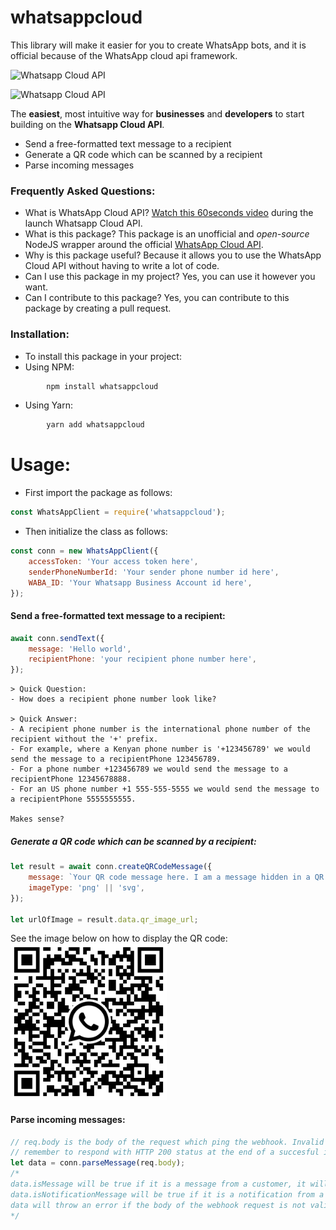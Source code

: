 # whatsappcloud

This library will make it easier for you to create WhatsApp bots, and it is official because of the WhatsApp cloud api framework.


<img src="https://img.shields.io/npm/v/whatsappcloud"
    alt="Whatsapp Cloud API"/>

<img src="https://img.shields.io/npm/dw/whatsappcloud"
    alt="Whatsapp Cloud API"/>
<br/>

The <b>easiest</b>, most intuitive way for <b>businesses</b> and <b>developers</b> to start building on the <b>Whatsapp Cloud API</b>.

- Send a free-formatted text message to a recipient
- Generate a QR code which can be scanned by a recipient
- Parse incoming messages


### Frequently Asked Questions:

-   What is WhatsApp Cloud API? [Watch this 60seconds video](https://www.youtube.com/watch?v=LaHnC7emQNM) during the launch Whatsapp Cloud API.
-   What is this package? This package is an unofficial and _open-source_ NodeJS wrapper around the official [WhatsApp Cloud API](https://developers.facebook.com/docs/whatsapp/cloud-api).
-   Why is this package useful? Because it allows you to use the WhatsApp Cloud API without having to write a lot of code.
-   Can I use this package in my project? Yes, you can use it however you want.
-   Can I contribute to this package? Yes, you can contribute to this package by creating a pull request.

### Installation:

-   To install this package in your project:
-   Using NPM:

```js
        npm install whatsappcloud
```

-   Using Yarn:

```js
        yarn add whatsappcloud
```

# Usage:

-   First import the package as follows:

```js
const WhatsAppClient = require('whatsappcloud');
```

-   Then initialize the class as follows:

```js
const conn = new WhatsAppClient({
    accessToken: 'Your access token here',
    senderPhoneNumberId: 'Your sender phone number id here',
    WABA_ID: 'Your Whatsapp Business Account id here',
});
```

#### Send a free-formatted text message to a recipient:

```js
await conn.sendText({
    message: 'Hello world',
    recipientPhone: 'your recipient phone number here',
});
```

    > Quick Question:
    - How does a recipient phone number look like?

    > Quick Answer:
    - A recipient phone number is the international phone number of the recipient without the '+' prefix.
    - For example, where a Kenyan phone number is '+123456789' we would send the message to a recipientPhone 123456789.
    - For a phone number +123456789 we would send the message to a recipientPhone 12345678888.
    - For an US phone number +1 555-555-5555 we would send the message to a recipientPhone 5555555555.

    Makes sense?


##### Generate a QR code which can be scanned by a recipient:

```js
let result = await conn.createQRCodeMessage({
    message: `Your QR code message here. I am a message hidden in a QR code.`,
    imageType: 'png' || 'svg',
});

let urlOfImage = result.data.qr_image_url;
```

See the image below on how to display the QR code: <br/>
<img src="./img/exampleQr.png"
    alt="Markdown Monster icon"
    style="height:250px;width:250px" />
<br/>


#### Parse incoming messages:

```js
// req.body is the body of the request which ping the webhook. Invalid payloads will throw an error, and you should respond with HTTP status 5** or 4**, not 200.
// remember to respond with HTTP 200 status at the end of a succesful inbound request.
let data = conn.parseMessage(req.body);
/*
data.isMessage will be true if it is a message from a customer, it will be false otherwise.
data.isNotificationMessage will be true if it is a notification from a Meta(e.g a message delivery/read status notification), it will be false otherwise.
data will throw an error if the body of the webhook request is not valid or not from Meta.
*/
```